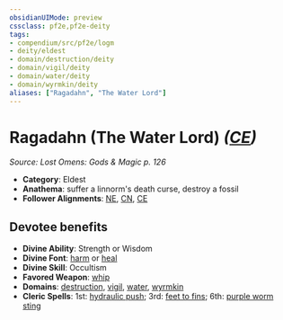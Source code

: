 ```yaml
---
obsidianUIMode: preview
cssclass: pf2e,pf2e-deity
tags:
- compendium/src/pf2e/logm
- deity/eldest
- domain/destruction/deity
- domain/vigil/deity
- domain/water/deity
- domain/wyrmkin/deity
aliases: ["Ragadahn", "The Water Lord"]
---
```

# Ragadahn (The Water Lord) *([CE](rules/traits/ce-b1.md "Chaotic Evil Alignment Trait"))*  
*Source: Lost Omens: Gods & Magic p. 126*  

- **Category**: Eldest
- **Anathema**: suffer a linnorm's death curse, destroy a fossil
- **Follower Alignments**: [NE](rules/traits/ne-b1.md "Neutral Evil Alignment Trait"), [CN](rules/traits/cn-b1.md "Chaotic Neutral Alignment Trait"), [CE](rules/traits/ce-b1.md "Chaotic Evil Alignment Trait")

## Devotee benefits

- **Divine Ability**: Strength or Wisdom
- **Divine Font**: [harm](harm.md) or [heal](heal.md)
- **Divine Skill**: Occultism
- **Favored Weapon**: [whip](whip.md)
- **Domains**: [destruction](Reference/Compendium/Setting/domains.md#Destruction), [vigil](Reference/Compendium/Setting/domains.md#Vigil), [water](Reference/Compendium/Setting/domains.md#Water), [wyrmkin](Reference/Compendium/Setting/domains.md#Wyrmkin)
- **Cleric Spells**: 1st: [hydraulic push](hydraulic-push.md); 3rd: [feet to fins](feet-to-fins.md); 6th: [purple worm sting](purple-worm-sting.md)